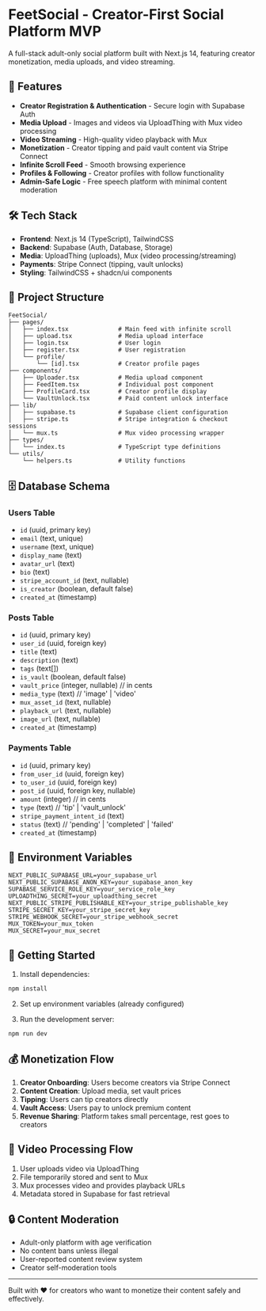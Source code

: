 # FeetSocial - Creator-First Social Platform MVP

A full-stack adult-only social platform built with Next.js 14, featuring creator monetization, media uploads, and video streaming.

## 🚀 Features

- **Creator Registration & Authentication** - Secure login with Supabase Auth
- **Media Upload** - Images and videos via UploadThing with Mux video processing
- **Video Streaming** - High-quality video playback with Mux
- **Monetization** - Creator tipping and paid vault content via Stripe Connect
- **Infinite Scroll Feed** - Smooth browsing experience
- **Profiles & Following** - Creator profiles with follow functionality
- **Admin-Safe Logic** - Free speech platform with minimal content moderation

## 🛠 Tech Stack

- **Frontend**: Next.js 14 (TypeScript), TailwindCSS
- **Backend**: Supabase (Auth, Database, Storage)
- **Media**: UploadThing (uploads), Mux (video processing/streaming)
- **Payments**: Stripe Connect (tipping, vault unlocks)
- **Styling**: TailwindCSS + shadcn/ui components

## 📁 Project Structure

```
FeetSocial/
├── pages/
│   ├── index.tsx              # Main feed with infinite scroll
│   ├── upload.tsx             # Media upload interface
│   ├── login.tsx              # User login
│   ├── register.tsx           # User registration
│   └── profile/
│       └── [id].tsx           # Creator profile pages
├── components/
│   ├── Uploader.tsx           # Media upload component
│   ├── FeedItem.tsx           # Individual post component
│   ├── ProfileCard.tsx        # Creator profile display
│   └── VaultUnlock.tsx        # Paid content unlock interface
├── lib/
│   ├── supabase.ts            # Supabase client configuration
│   ├── stripe.ts              # Stripe integration & checkout sessions
│   └── mux.ts                 # Mux video processing wrapper
├── types/
│   └── index.ts               # TypeScript type definitions
└── utils/
    └── helpers.ts             # Utility functions
```

## 🗄 Database Schema

### Users Table
- `id` (uuid, primary key)
- `email` (text, unique)
- `username` (text, unique)
- `display_name` (text)
- `avatar_url` (text)
- `bio` (text)
- `stripe_account_id` (text, nullable)
- `is_creator` (boolean, default false)
- `created_at` (timestamp)

### Posts Table
- `id` (uuid, primary key)
- `user_id` (uuid, foreign key)
- `title` (text)
- `description` (text)
- `tags` (text[])
- `is_vault` (boolean, default false)
- `vault_price` (integer, nullable) // in cents
- `media_type` (text) // 'image' | 'video'
- `mux_asset_id` (text, nullable)
- `playback_url` (text, nullable)
- `image_url` (text, nullable)
- `created_at` (timestamp)

### Payments Table
- `id` (uuid, primary key)
- `from_user_id` (uuid, foreign key)
- `to_user_id` (uuid, foreign key)
- `post_id` (uuid, foreign key, nullable)
- `amount` (integer) // in cents
- `type` (text) // 'tip' | 'vault_unlock'
- `stripe_payment_intent_id` (text)
- `status` (text) // 'pending' | 'completed' | 'failed'
- `created_at` (timestamp)

## 🔑 Environment Variables

```env
NEXT_PUBLIC_SUPABASE_URL=your_supabase_url
NEXT_PUBLIC_SUPABASE_ANON_KEY=your_supabase_anon_key
SUPABASE_SERVICE_ROLE_KEY=your_service_role_key
UPLOADTHING_SECRET=your_uploadthing_secret
NEXT_PUBLIC_STRIPE_PUBLISHABLE_KEY=your_stripe_publishable_key
STRIPE_SECRET_KEY=your_stripe_secret_key
STRIPE_WEBHOOK_SECRET=your_stripe_webhook_secret
MUX_TOKEN=your_mux_token
MUX_SECRET=your_mux_secret
```

## 🚀 Getting Started

1. Install dependencies:
```bash
npm install
```

2. Set up environment variables (already configured)

3. Run the development server:
```bash
npm run dev
```

## 💰 Monetization Flow

1. **Creator Onboarding**: Users become creators via Stripe Connect
2. **Content Creation**: Upload media, set vault prices
3. **Tipping**: Users can tip creators directly
4. **Vault Access**: Users pay to unlock premium content
5. **Revenue Sharing**: Platform takes small percentage, rest goes to creators

## 🎥 Video Processing Flow

1. User uploads video via UploadThing
2. File temporarily stored and sent to Mux
3. Mux processes video and provides playback URLs
4. Metadata stored in Supabase for fast retrieval

## 🔒 Content Moderation

- Adult-only platform with age verification
- No content bans unless illegal
- User-reported content review system
- Creator self-moderation tools

---

Built with ❤️ for creators who want to monetize their content safely and effectively.


